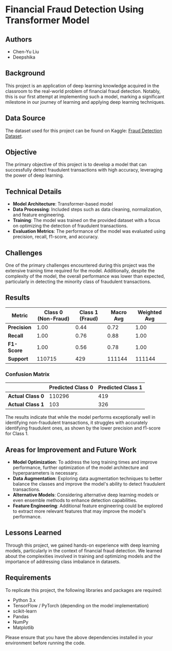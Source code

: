 # Financial Fraud Detection Using Transformer Model

## Authors
- Chen-Yu Liu
- Deepshika

## Background
This project is an application of deep learning knowledge acquired in the classroom to the real-world problem of financial fraud detection. Notably, this is our first attempt at implementing such a model, marking a significant milestone in our journey of learning and applying deep learning techniques.

## Data Source
The dataset used for this project can be found on Kaggle: [Fraud Detection Dataset](https://www.kaggle.com/datasets/kartik2112/fraud-detection/data).

## Objective
The primary objective of this project is to develop a model that can successfully detect fraudulent transactions with high accuracy, leveraging the power of deep learning.

## Technical Details
- **Model Architecture**: Transformer-based model
- **Data Processing**: Included steps such as data cleaning, normalization, and feature engineering.
- **Training**: The model was trained on the provided dataset with a focus on optimizing the detection of fraudulent transactions.
- **Evaluation Metrics**: The performance of the model was evaluated using precision, recall, f1-score, and accuracy.

## Challenges
One of the primary challenges encountered during this project was the extensive training time required for the model. Additionally, despite the complexity of the model, the overall performance was lower than expected, particularly in detecting the minority class of fraudulent transactions.

## Results

| Metric          | Class 0 (Non-Fraud) | Class 1 (Fraud) | Macro Avg | Weighted Avg |
|-----------------|---------------------|-----------------|-----------|--------------|
| **Precision**   | 1.00                | 0.44            | 0.72      | 1.00         |
| **Recall**      | 1.00                | 0.76            | 0.88      | 1.00         |
| **F1-Score**    | 1.00                | 0.56            | 0.78      | 1.00         |
| **Support**     | 110715              | 429             | 111144    | 111144       |

### Confusion Matrix

|                 | Predicted Class 0 | Predicted Class 1 |
|-----------------|-------------------|-------------------|
| **Actual Class 0** | 110296            | 419               |
| **Actual Class 1** | 103               | 326               |

The results indicate that while the model performs exceptionally well in identifying non-fraudulent transactions, it struggles with accurately identifying fraudulent ones, as shown by the lower precision and f1-score for Class 1.

## Areas for Improvement and Future Work
- **Model Optimization**: To address the long training times and improve performance, further optimization of the model architecture and hyperparameters is necessary.
- **Data Augmentation**: Exploring data augmentation techniques to better balance the classes and improve the model's ability to detect fraudulent transactions.
- **Alternative Models**: Considering alternative deep learning models or even ensemble methods to enhance detection capabilities.
- **Feature Engineering**: Additional feature engineering could be explored to extract more relevant features that may improve the model's performance.

## Lessons Learned
Through this project, we gained hands-on experience with deep learning models, particularly in the context of financial fraud detection. We learned about the complexities involved in training and optimizing models and the importance of addressing class imbalance in datasets.

## Requirements
To replicate this project, the following libraries and packages are required:
- Python 3.x
- TensorFlow / PyTorch (depending on the model implementation)
- scikit-learn
- Pandas
- NumPy
- Matplotlib

Please ensure that you have the above dependencies installed in your environment before running the code.
